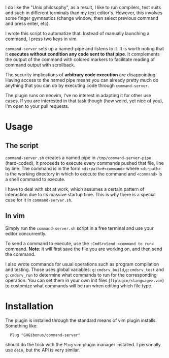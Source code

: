 I do like the "Unix philosophy", as a result, I like to run compilers, test
suits and such in different terminals than my text editor's. However, this
involves some finger gymnastics (change window, then select previous command
and press enter, etc).

I wrote this script to automatize that. Instead of manually launching a
command, I press two keys in vim.

`command-server` sets up a named-pipe and listens to it. It is
worth noting that it **executes without condition any code sent to that pipe**.
It complements the output of the command with colored markers to facilitate
reading of command output with scrollback.

The security implications of **arbitrary code execution** are disappointing.
Having access to the named pipe means you can already pretty much do anything
that you can do by executing code through `command-server`.

The plugin runs on neovim, I've no interest in adapting it for other use cases.
If you are interested in that task though (how weird, yet nice of you), I'm
open to your pull requests.

# Usage

## The script

`command-server.sh` creates a named pipe in `/tmp/command-server-pipe`
(hard-coded), It proceeds to execute every commands pushed that file, line
by line. The command is in the form `<dirpath>#<command>` where `<dirpath>` is
the working directory in which to execute the command and `<command>` is a
shell command to execute.

I have to deal with sbt at work, which assumes a certain pattern of interaction
due to its massive startup time. This is why there is a special case for it in
`command-server.sh`.

## In vim

Simply run the `command-server.sh` script in a free terminal and use your
editor concurrently.

To send a command to execute, use the `:CmdSrvSend <command to run>`
command. **Note**: it will first save the file you are working on, and then
send the command.

I also wrote commands for usual operations such as program compilation and
testing. Those uses global variables: `g:cmdsrv_build`,`g:cmdsrv_test`
and `g:cmdsrv_run` to determine what commands to run for the corresponding
operation. You can set them in your own init files (`ftplugin/<language>.vim`)
to customize what commands will be run when editing which file type.


# Installation

The plugin is installed through the standard means of vim plugin installs.
Something like:
```vim
  Plug "GHGibonus/command-server"
```
should do the trick with the `Plug` vim plugin manager installed. I personally
use `dein`, but the API is very similar.
